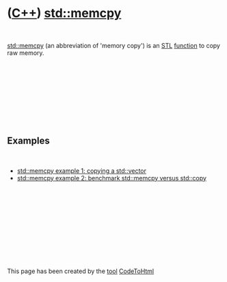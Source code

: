 
 

 

 

 

 

([C++](Cpp.md)) [std::memcpy](CppStdMemcpy.md)
================================================

 

[std::memcpy](CppStdMemcpy.md) (an abbreviation of 'memory copy') is an
[STL](CppStl.md) [function](CppFunction.md) to copy raw memory.

 

 

 

 

 

Examples
--------

 

-   [std::memcpy example 1: copying a
    std::vector](CppStdMemcpyExample1.md)
-   [std::memcpy example 2: benchmark std::memcpy versus
    std::copy](CppStdMemcpyExample2.md)

 

 

 

 

 

 

This page has been created by the [tool](Tools.md)
[CodeToHtml](ToolCodeToHtml.md)
